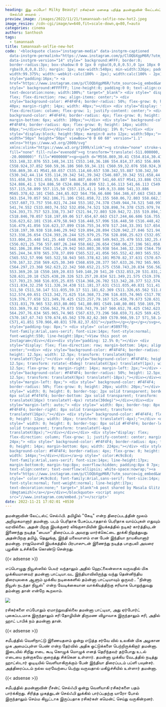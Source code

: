 ```yaml
---
heading: இது எப்போ! Milky Beauty! ரசிகர்கள் மனதை பறித்த தமன்னாவின் லேட்டஸ்ட்
  செல்ஃபி வைரல் .
preview_image: /images/2022/11/21/tamannaah-selfie-new-hot2.jpeg
image_resize: /cdn-cgi/image/w=640,fit=scale-down,q=80,f=auto
categories: cinema
authors: Santhosh
tags:
  - tamannaah
title: tamannaah-selfie-new-hot
code: '<blockquote class="instagram-media" data-instgrm-captioned
  data-instgrm-permalink="https://www.instagram.com/p/ClOQbXgpM6R/?utm_source=ig_embed&amp;utm_campaign=loading"
  data-instgrm-version="14" style=" background:#FFF; border:0;
  border-radius:3px; box-shadow:0 0 1px 0 rgba(0,0,0,0.5),0 1px 10px 0
  rgba(0,0,0,0.15); margin: 1px; max-width:540px; min-width:326px; padding:0;
  width:99.375%; width:-webkit-calc(100% - 2px); width:calc(100% - 2px);"><div
  style="padding:16px;"> <a
  href="https://www.instagram.com/p/ClOQbXgpM6R/?utm_source=ig_embed&amp;utm_campaign=loading"
  style=" background:#FFFFFF; line-height:0; padding:0 0; text-align:center;
  text-decoration:none; width:100%;" target="_blank"> <div style=" display:
  flex; flex-direction: row; align-items: center;"> <div
  style="background-color: #F4F4F4; border-radius: 50%; flex-grow: 0; height:
  40px; margin-right: 14px; width: 40px;"></div> <div style="display: flex;
  flex-direction: column; flex-grow: 1; justify-content: center;"> <div style="
  background-color: #F4F4F4; border-radius: 4px; flex-grow: 0; height: 14px;
  margin-bottom: 6px; width: 100px;"></div> <div style=" background-color:
  #F4F4F4; border-radius: 4px; flex-grow: 0; height: 14px; width:
  60px;"></div></div></div><div style="padding: 19% 0;"></div> <div
  style="display:block; height:50px; margin:0 auto 12px; width:50px;"><svg
  width="50px" height="50px" viewBox="0 0 60 60" version="1.1"
  xmlns="https://www.w3.org/2000/svg"
  xmlns:xlink="https://www.w3.org/1999/xlink"><g stroke="none" stroke-width="1"
  fill="none" fill-rule="evenodd"><g transform="translate(-511.000000,
  -20.000000)" fill="#000000"><g><path d="M556.869,30.41 C554.814,30.41
  553.148,32.076 553.148,34.131 C553.148,36.186 554.814,37.852 556.869,37.852
  C558.924,37.852 560.59,36.186 560.59,34.131 C560.59,32.076 558.924,30.41
  556.869,30.41 M541,60.657 C535.114,60.657 530.342,55.887 530.342,50
  C530.342,44.114 535.114,39.342 541,39.342 C546.887,39.342 551.658,44.114
  551.658,50 C551.658,55.887 546.887,60.657 541,60.657 M541,33.886 C532.1,33.886
  524.886,41.1 524.886,50 C524.886,58.899 532.1,66.113 541,66.113 C549.9,66.113
  557.115,58.899 557.115,50 C557.115,41.1 549.9,33.886 541,33.886
  M565.378,62.101 C565.244,65.022 564.756,66.606 564.346,67.663 C563.803,69.06
  563.154,70.057 562.106,71.106 C561.058,72.155 560.06,72.803 558.662,73.347
  C557.607,73.757 556.021,74.244 553.102,74.378 C549.944,74.521 548.997,74.552
  541,74.552 C533.003,74.552 532.056,74.521 528.898,74.378 C525.979,74.244
  524.393,73.757 523.338,73.347 C521.94,72.803 520.942,72.155 519.894,71.106
  C518.846,70.057 518.197,69.06 517.654,67.663 C517.244,66.606 516.755,65.022
  516.623,62.101 C516.479,58.943 516.448,57.996 516.448,50 C516.448,42.003
  516.479,41.056 516.623,37.899 C516.755,34.978 517.244,33.391 517.654,32.338
  C518.197,30.938 518.846,29.942 519.894,28.894 C520.942,27.846 521.94,27.196
  523.338,26.654 C524.393,26.244 525.979,25.756 528.898,25.623 C532.057,25.479
  533.004,25.448 541,25.448 C548.997,25.448 549.943,25.479 553.102,25.623
  C556.021,25.756 557.607,26.244 558.662,26.654 C560.06,27.196 561.058,27.846
  562.106,28.894 C563.154,29.942 563.803,30.938 564.346,32.338 C564.756,33.391
  565.244,34.978 565.378,37.899 C565.522,41.056 565.552,42.003 565.552,50
  C565.552,57.996 565.522,58.943 565.378,62.101 M570.82,37.631 C570.674,34.438
  570.167,32.258 569.425,30.349 C568.659,28.377 567.633,26.702 565.965,25.035
  C564.297,23.368 562.623,22.342 560.652,21.575 C558.743,20.834 556.562,20.326
  553.369,20.18 C550.169,20.033 549.148,20 541,20 C532.853,20 531.831,20.033
  528.631,20.18 C525.438,20.326 523.257,20.834 521.349,21.575 C519.376,22.342
  517.703,23.368 516.035,25.035 C514.368,26.702 513.342,28.377 512.574,30.349
  C511.834,32.258 511.326,34.438 511.181,37.631 C511.035,40.831 511,41.851
  511,50 C511,58.147 511.035,59.17 511.181,62.369 C511.326,65.562 511.834,67.743
  512.574,69.651 C513.342,71.625 514.368,73.296 516.035,74.965 C517.703,76.634
  519.376,77.658 521.349,78.425 C523.257,79.167 525.438,79.673 528.631,79.82
  C531.831,79.965 532.853,80.001 541,80.001 C549.148,80.001 550.169,79.965
  553.369,79.82 C556.562,79.673 558.743,79.167 560.652,78.425 C562.623,77.658
  564.297,76.634 565.965,74.965 C567.633,73.296 568.659,71.625 569.425,69.651
  C570.167,67.743 570.674,65.562 570.82,62.369 C570.966,59.17 571,58.147 571,50
  C571,41.851 570.966,40.831 570.82,37.631"></path></g></g></g></svg></div><div
  style="padding-top: 8px;"> <div style=" color:#3897f0;
  font-family:Arial,sans-serif; font-size:14px; font-style:normal;
  font-weight:550; line-height:18px;">View this post on
  Instagram</div></div><div style="padding: 12.5% 0;"></div> <div
  style="display: flex; flex-direction: row; margin-bottom: 14px; align-items:
  center;"><div> <div style="background-color: #F4F4F4; border-radius: 50%;
  height: 12.5px; width: 12.5px; transform: translateX(0px)
  translateY(7px);"></div> <div style="background-color: #F4F4F4; height:
  12.5px; transform: rotate(-45deg) translateX(3px) translateY(1px); width:
  12.5px; flex-grow: 0; margin-right: 14px; margin-left: 2px;"></div> <div
  style="background-color: #F4F4F4; border-radius: 50%; height: 12.5px; width:
  12.5px; transform: translateX(9px) translateY(-18px);"></div></div><div
  style="margin-left: 8px;"> <div style=" background-color: #F4F4F4;
  border-radius: 50%; flex-grow: 0; height: 20px; width: 20px;"></div> <div
  style=" width: 0; height: 0; border-top: 2px solid transparent; border-left:
  6px solid #f4f4f4; border-bottom: 2px solid transparent; transform:
  translateX(16px) translateY(-4px) rotate(30deg)"></div></div><div
  style="margin-left: auto;"> <div style=" width: 0px; border-top: 8px solid
  #F4F4F4; border-right: 8px solid transparent; transform:
  translateY(16px);"></div> <div style=" background-color: #F4F4F4; flex-grow:
  0; height: 12px; width: 16px; transform: translateY(-4px);"></div> <div
  style=" width: 0; height: 0; border-top: 8px solid #F4F4F4; border-left: 8px
  solid transparent; transform: translateY(-4px)
  translateX(8px);"></div></div></div> <div style="display: flex;
  flex-direction: column; flex-grow: 1; justify-content: center; margin-bottom:
  24px;"> <div style=" background-color: #F4F4F4; border-radius: 4px; flex-grow:
  0; height: 14px; margin-bottom: 6px; width: 224px;"></div> <div style="
  background-color: #F4F4F4; border-radius: 4px; flex-grow: 0; height: 14px;
  width: 144px;"></div></div></a><p style=" color:#c9c8cd;
  font-family:Arial,sans-serif; font-size:14px; line-height:17px;
  margin-bottom:0; margin-top:8px; overflow:hidden; padding:8px 0 7px;
  text-align:center; text-overflow:ellipsis; white-space:nowrap;"><a
  href="https://www.instagram.com/p/ClOQbXgpM6R/?utm_source=ig_embed&amp;utm_campaign=loading"
  style=" color:#c9c8cd; font-family:Arial,sans-serif; font-size:14px;
  font-style:normal; font-weight:normal; line-height:17px;
  text-decoration:none;" target="_blank">A post shared by Masala Glitz
  (@mgtamizh)</a></p></div></blockquote> <script async
  src="//www.instagram.com/embed.js"></script>'
date: 2022-11-21 17:02:01 +0530
---
```

தமன்னாவின் லேட்டஸ்ட் செல்ஃபி.
தமிழில் "கேடி" என்ற திரைப்படத்தின் மூலம் அறிமுகமானார் தமன்னா. படம் பெரிதாக பேசப்படாததால் பெரிதாக வாய்ப்புகள் எதுவும் வரவில்லை. அதன் பிறகு இயக்குனர் லிங்குசாமியின் இயக்கத்தில் நடிகர் கார்த்தியுடன் இணைந்து நடித்த "பையா" திரைப்படம் அவரது மார்க்கெட்டை தூக்கி நிறுத்துயது. அதன்பிறகு தமிழ், தெலுங்கு, இந்தி மலையாளம் என பேன்  இந்தியா நாயகியானார் தமன்னா. ராஜமௌலி இயக்கத்தில் பிரபாஸுடன் இணைந்து நடித்த பாகுபலி அவரை புழகின் உச்சிக்கே கொண்டு சென்றது. 

{{< adsense >}}


எப்பொழுது நியூஸ்ஸில் பெயர் வந்தாலும் அதில் ஹெட்லைன்ஸாக வருவதில் மிக முக்கியமானவர் தமன்னா பாட்டியா.‌வட இந்தியாவிலிருந்து வந்து தென்னிந்திய திரையுலகை ஆளும்  முக்கிய நடிகைகளில் தம்ன்னா பாட்டியாவும் ஒருவர்.. "நின்னா நியூஸ் நடந்தா நியூஸ்" என்ற வேடிக்கையான வாக்கியத்திற்கு சரியாக பொறுந்துவது தம்ன்னா தான் என்றே கூறலாம். 

![](/images/2022/11/21/tamannaah-selfie-new-hot.jpeg)

ரசிகர்களை எப்போதும் ஏமாற்றுவதில்லை தமன்னா பாட்டியா, அது ஏர்போர்ட் புகைப்படமாக இருந்தாலும் சரி தோழியின் திருமண விழாவாக இருந்தாலும் சரி, அதில் ஹாட் டாபிக் நம் தமன்னா தான்.

{{< adsense >}}


சமீபத்தில் வெளிநாட்டு இணையதளம் ஒன்று எடுத்த சர்வே வில் உலகின் மிக அழகான முக அமைப்புள்ள பெண் என்ற தேர்வில் அதிக ஓட்டுக்களை பெற்றிருக்கிறார் தமன்னா. இடையில் சிறிது எடை கூடி கொழுக் மொழுக் எனத் தெரிந்தவர் தற்போது உடல் எடையை நன்றாகவே குறைத்து சிக்கென உள்ளார். 
தமன்னா முக்கிய வேடத்தில் நடித்து ஹாட்ஸ்டார் ஓடிடியில் வெளியாகிருக்கும் பேன் இந்தியா திரைப்படம் பப்ளி பவுன்சர். அத்திரைப்படம் நல்ல வரவேற்பை பெற்று வருவதால் மகிழ்ச்சியில் உள்ளார் தமன்னா. 

{{< adsense >}}


சமீபத்தில் தமன்னாவின் ரீசன்ட் செல்ஃபி ஒன்று வெளியாகி ரசிகர்களை பதம் பார்க்கிறது. சிரித்த முகத்துடன் செல்ஃபி லுக்கில் பார்ப்பதற்கு யாரோ போல் இருந்தாலும் செம்ம கியூட்டாக இருப்பதாக ரசிகர்கள் கமென்ட் செய்து வருகின்றனர்.